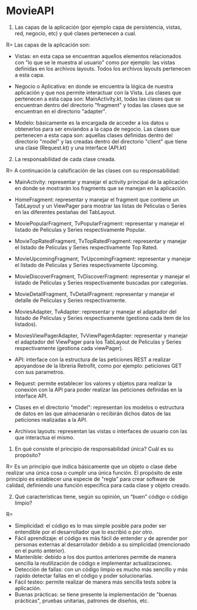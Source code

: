 # MovieAPI


1. Las capas de la aplicación (por ejemplo capa de persistencia, vistas, red, negocio, etc) y qué clases pertenecen a cual.

R= Las capas de la aplicación son:

- Vistas: en esta capa se encuentran aquellos elementos relacionados con "lo que se le muestra al usuario" como por ejemplo: las vistas definidas en los archivos layouts. Todos los archivos layouts pertenecen a esta capa.

- Negocio o Aplicativa: en donde se encuentra la lógica de nuestra aplicación y que nos permite interactuar con la Vista. Las clases que pertenecen a esta capa son: MainActivity.kt, todas las clases que se encuentran dentro del directorio "fragment" y todas las clases que se encuentran en el directorio "adapter".

- Modelo: básicamente es la encargada de acceder a los datos u obtenerlos para ser enviandos a la capa de negocio. Las clases que pertenecen a esta capa son: aquellas clases definidas dentro del directorio "model" y las creadas dentro del directorio "client" que tiene una clase (Request.kt) y una interface (API.kt)

2. La responsabilidad de cada clase creada.

R= A continuación la calsificación de las clases con su responsabilidad:

- MainActivity: representar y manejar el activity principal de la aplicación en donde se mostrarán los fragments que se manejan en la aplicación.

- HomeFragment: representar y manejar el fragment que contiene un TabLayout y un ViewPager para mostrar las listas de Peliculas o Series en las diferentes pestañas del TabLayout.

- MoviePopularFragment, TvPopularFragment: representar y manejar el listado de Peliculas y Series respectivamente Popular.

- MovieTopRatedFragment, TvTopRatedFragment: representar y manejar el listado de Peliculas y Series respectivamente Top Rated.

- MovieUpcomingFragment, TvUpcomingFragment: representar y manejar el listado de Peliculas y Series respectivamente Upcoming.

- MovieDiscoverFragment, TvDiscoverFragment: representar y manejar el listado de Peliculas y Series respectivamente buscadas por categorías.

- MovieDetailFragment, TvDetailFragment: representar y manejar el detalle de Peliculas y Series respectivamente.

- MoviesAdapter, TvAdapter: representar y manejar el adaptador del listado de Peliculas y Series respectivamente (gestiona cada item de los listados).

- MoviesViewPagerAdapter, TvViewPagerAdapter: representar y manejar el adaptador del ViewPager para los TabLayout de Peliculas y Series respectivamente (gestiona cada viewPager).

- API: interface con la estructura de las peticiones REST a realizar apoyandose de la libreria Retrofit, como por ejemplo: peticiones GET con sus parametros.

- Request: permite establecer los valores y objetos para realizar la conexión con la API para poder realizar las peticiones definidas en la interface API.

- Clases en el directorio "model": representan los modelos o estructura de datos en las que almacenarán o recibirán dichos datos de las peticiones realizadas a la API.

- Archivos layouts: representan las vistas o interfaces de usuario con las que interactua el mismo.




1. En qué consiste el principio de responsabilidad única? Cuál es su propósito?

R= Es un principio que indica básicamente que un objeto o clase debe realizar una única cosa o cumplir una única función. El propósito de este principio es establecer una especie de "regla" para crear software de calidad, definiendo una función específica para cada clase y objeto creado.

2. Qué características tiene, según su opinión, un “buen” código o código limpio?

R= 
- Simplicidad: el código es lo mas simple posible para poder ser entendible por el desarrollador que lo escribió o por otro.
- Fácil aprendizaje: el código es más fácil de entender y de aprender por personas externas al desarrolador debido a su simplicidad (mencionado en el punto anterior).
- Mantenible: debido a los dos puntos anteriores permite de manera sencilla la reutilización de código e implementar actualizaciones.
- Detección de fallas: con un código limpio es mucho más sencillo y más rapido detectar fallas en el código y poder solucionarlas.
- Fácil testeo: permite realizar de manera más sencilla tests sobre la aplicación.
- Buenas prácticas: se tiene presente la implementación de "buenas prácticas", pruebas unitarias, patrones de diseños, etc.
